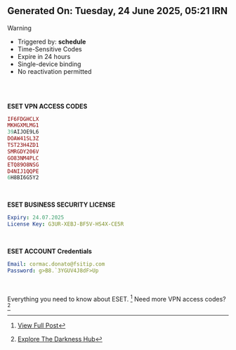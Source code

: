 #
## Generated On: Tuesday, 24 June 2025, 05:21 IRN

> [!WARNING]
>
> - Triggered by: **schedule**
> - Time-Sensitive Codes
> - Expire in 24 hours
> - Single-device binding
> - No reactivation permitted <br><br/>

<br/>

**ESET VPN ACCESS CODES**

```ruby
IF6FDGHCLX
MKHGXMLMG1
39AIJOE9L6
DOAW41SL3Z
TST23H4ZD1
SMRGDY206V
GO83NM4PLC
ETQ89O8NSG
D4NIJ1QQPE
6H8BI6G5Y2
```
<br/>

**ESET BUSINESS SECURITY LICENSE**

```yml
Expiry: 24.07.2025
License Key: G3UR-XEBJ-BF5V-HS4X-CE5R
```
<br/>

**ESET ACCOUNT Credentials**

```yml
Email: cormac.donato@fsitip.com
Password: g>B8.`3YGUV4J8dF>Up
```
<br/>

Everything you need to know about ESET. [^1]
Need more VPN access codes? [^2]
<br/>

[^1]: [View Full Post](https://t.me/F_NiREvil/2113)

[^2]: [Explore The Darkness Hub](https://t.me/Eset_key_trial)
